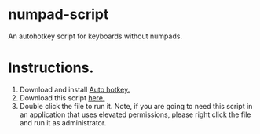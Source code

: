 # numpad-script
An autohotkey script for keyboards without numpads.
# Instructions. 
1. Download and install [Auto hotkey.](https://www.autohotkey.com/download/ahk-install.exe)
2. Download this script [here.](https://github.com/thetechguy-cpu/numpad-script/releases/download/v1.0/numpad-script.ahk)
3. Double click the file to run it.
Note, if you are going to need this script in an application that uses elevated permissions, please right click the file and run it as administrator.
